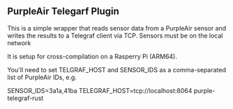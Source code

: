 ## PurpleAir Telegarf Plugin

This is a simple wrapper that reads sensor data from a PurpleAir sensor and writes
the results to a Telegraf client via TCP. Sensors must be on the local network

It is setup for cross-compilation on a Rasperry Pi (ARM64).

You'll need to set TELGRAF_HOST and SENSOR_IDS as a comma-separated list of PurpleAir IDs,
e.g.

SENSOR_IDS=3a1a,41ba TELEGRAF_HOST=tcp://localhost:8064 purple-telegraf-rust


